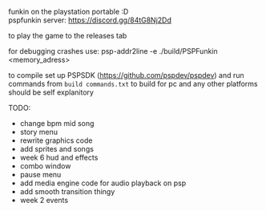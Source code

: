 funkin on the playstation portable :D  
pspfunkin server:
https://discord.gg/84tG8Nj2Dd

to play the game to the releases tab  

for debugging crashes use: psp-addr2line -e ./build/PSPFunkin <memory_adress> 

to compile set up PSPSDK (https://github.com/pspdev/pspdev) and run commands from `build commands.txt`
to build for pc and any other platforms should be self explanitory

TODO:
- change bpm mid song
- story menu
- rewrite graphics code
- add sprites and songs
- week 6 hud and effects
- combo window
- pause menu
- add media engine code for audio playback on psp
- add smooth transition thingy
- week 2 events
